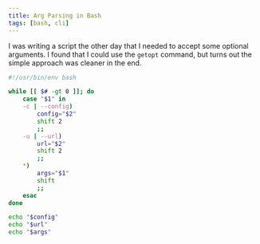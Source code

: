 ```yaml
---
title: Arg Parsing in Bash
tags: [bash, cli]
---
```


I was writing a script the other day that I needed to accept some optional
arguments. I found that I could use the `getopt` command, but turns out the
simple approach was cleaner in the end.

```bash showLineNumbers
#!/usr/bin/env bash

while [[ $# -gt 0 ]]; do
	case "$1" in
    -c | --config)
		config="$2"
		shift 2
		;;
	-u | --url)
		url="$2"
		shift 2
		;;
	*)
		args="$1"
		shift
		;;
	esac
done

echo "$config"
echo "$url"
echo "$args"
```
